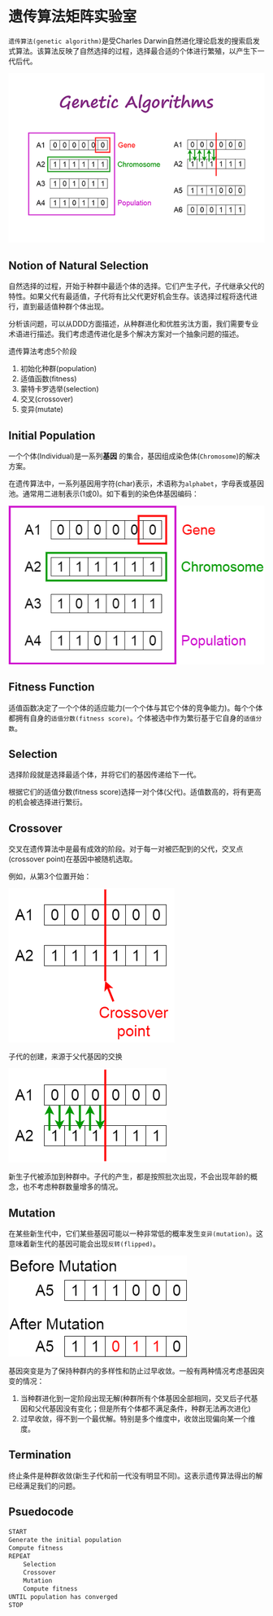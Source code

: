 遗传算法矩阵实验室
=========

`遗传算法(genetic algorithm)`是受Charles Darwin自然进化理论启发的搜索启发式算法。该算法反映了自然选择的过程，选择最合适的个体进行繁殖，以产生下一代后代。

![1_BYDJpa6M2rzWNSurvspf8Q.png](doc/1_BYDJpa6M2rzWNSurvspf8Q.png)

## Notion of Natural Selection

自然选择的过程，开始于种群中最适个体的选择。它们产生子代，子代继承父代的特性。如果父代有最适值，子代将有比父代更好机会生存。该选择过程将迭代进行，直到最适值种群个体出现。

分析该问题，可以从DDD方面描述，从种群进化和优胜劣汰方面，我们需要专业术语进行描述。我们考虑遗传进化是多个解决方案对一个抽象问题的描述。

遗传算法考虑5个阶段

1. 初始化种群(population)
2. 适值函数(fitness)
3. 蒙特卡罗选举(selection)
4. 交叉(crossover)
5. 变异(mutate)

## Initial Population

一个个体(Individual)是一系列**基因** 的集合，基因组成染色体(`Chromosome`)的解决方案。

在遗传算法中，一系列基因用字符(char)表示，术语称为`alphabet`，字母表或基因池。通常用二进制表示(1或0)。如下看到的染色体基因编码：

![1_vIrsxg12DSltpdWoO561yA.png](doc/1_vIrsxg12DSltpdWoO561yA.png)


## Fitness Function

适值函数决定了一个个体的适应能力(一个个体与其它个体的竞争能力)。每个个体都拥有自身的`适值分数(fitness score)`。个体被选中作为繁衍基于它自身的`适值分数`。

## Selection

选择阶段就是选择最适个体，并将它们的基因传递给下一代。

根据它们的适值分数(fitness score)选择一对个体(父代)。适值数高的，将有更高的机会被选择进行繁衍。

## Crossover

交叉在遗传算法中是最有成效的阶段。对于每一对被匹配到的父代，交叉点(crossover point)在基因中被随机选取。

例如，从第3个位置开始：

![1_Wi6ou9jyMHdxrF2dgczz7g.png](doc/1_Wi6ou9jyMHdxrF2dgczz7g.png)

子代的创建，来源于父代基因的交换

![1_eQxFezBtdfdLxHsvSvBNGQ.png](doc/1_eQxFezBtdfdLxHsvSvBNGQ.png)

新生子代被添加到种群中。子代的产生，都是按照批次出现，不会出现年龄的概念，也不考虑种群数量增多的情况。

## Mutation

在某些新生代中，它们某些基因可能以一种非常低的概率发生`变异(mutation)`。这意味着新生代的基因可能会出现`反转(flipped)`。

![1_CGt_UhRqCjIDb7dqycmOAg.png](doc/1_CGt_UhRqCjIDb7dqycmOAg.png)

基因突变是为了保持种群内的多样性和防止过早收敛。一般有两种情况考虑基因突变的情况：

1. 当种群进化到一定阶段出现无解(种群所有个体基因全部相同，交叉后子代基因和父代基因没有变化；但是所有个体都不满足条件，种群无法再次进化)
2. 过早收敛，得不到一个最优解。特别是多个维度中，收敛出现偏向某一个维度。


## Termination

终止条件是种群收敛(新生子代和前一代没有明显不同)。这表示遗传算法得出的解已经满足我们的问题。

## Psuedocode

```
START
Generate the initial population
Compute fitness
REPEAT
    Selection
    Crossover
    Mutation
    Compute fitness
UNTIL population has converged
STOP
```






































